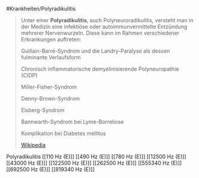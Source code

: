 #Krankheiten/Polyradikulitis

> Unter einer **Polyradikulitis**, auch Polyneuroradikulitis,  versteht man in der Medizin eine infektiöse oder autoimmunvermittelte Entzündung mehrerer Nervenwurzeln. Diese kann im Rahmen verschiedener Erkrankungen auftreten:
>
> 
>
> Guillain-Barré-Syndrom und die Landry-Paralyse als dessen fulminante Verlaufsform
>
> Chronisch inflammatorische demyelinisierende Polyneuropathie (CIDP)
>
> Miller-Fisher-Syndrom
>
> Denny-Brown-Syndrom
>
> Elsberg-Syndrom
>
> Bannwarth-Syndrom bei Lyme-Borreliose
>
> Komplikation bei Diabetes mellitus
>
> [Wikipedia](https://de.wikipedia.org/wiki/Polyradikulitis)

Polyradikulitis
[[110 Hz (E)]]
[[490 Hz (E)]]
[[780 Hz (E)]]
[[12500 Hz (E)]]
[[43000 Hz (E)]]
[[122500 Hz (E)]]
[[262500 Hz (E)]]
[[555340 Hz (E)]]
[[692500 Hz (E)]]
[[819340 Hz (E)]]